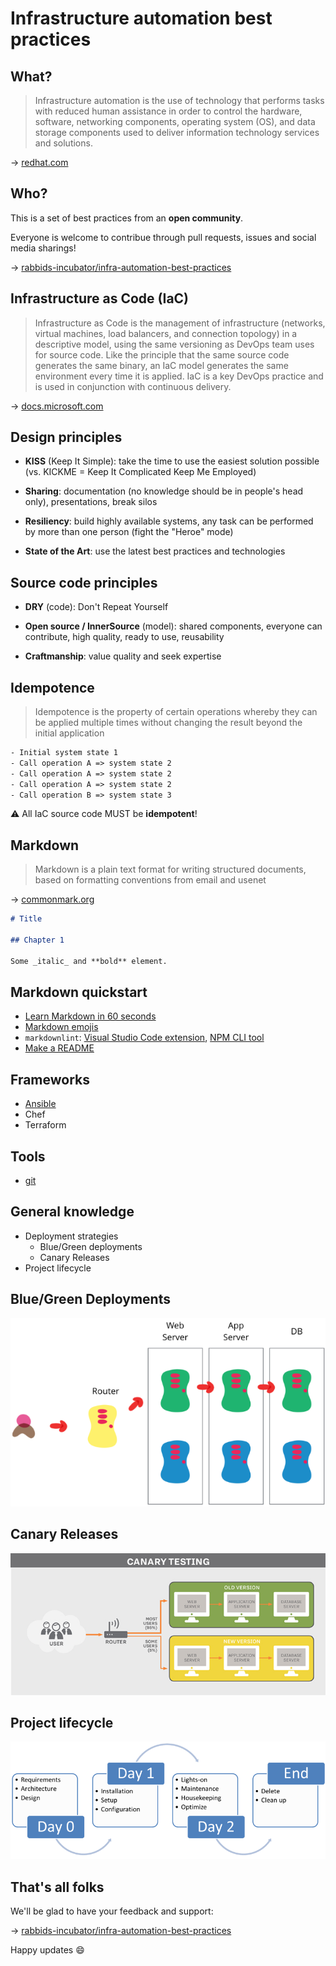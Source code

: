 <!--
theme: gaia
class:
 - invert
headingDivider: 2 
paginate: true
-->

<!--
_class:
 - lead
 - invert
-->

# Infrastructure automation best practices

## What?

> Infrastructure automation is the use of technology that performs tasks with reduced human assistance in order to control the hardware, software, networking components, operating system (OS), and data storage components used to deliver information technology services and solutions.

→ [redhat.com](https://www.redhat.com/en/topics/automation/what-is-infrastructure-automation)

## Who?

This is a set of best practices from an **open community**.

Everyone is welcome to contribue through pull requests, issues and social media sharings!

→ [rabbids-incubator/infra-automation-best-practices](https://github.com/rabbids-incubator/infra-automation-best-practices)

## Infrastructure as Code (IaC)

> Infrastructure as Code is the management of infrastructure (networks, virtual machines, load balancers, and connection topology) in a descriptive model, using the same versioning as DevOps team uses for source code.
> Like the principle that the same source code generates the same binary, an IaC model generates the same environment every time it is applied.
> IaC is a key DevOps practice and is used in conjunction with continuous delivery.

→ [docs.microsoft.com](https://docs.microsoft.com/en-us/devops/deliver/what-is-infrastructure-as-code)

## Design principles

* **KISS** (Keep It Simple): take the time to use the easiest solution possible (vs. KICKME = Keep It Complicated Keep Me Employed)

* **Sharing**: documentation (no knowledge should be in people's head only), presentations, break silos

* **Resiliency**: build highly available systems, any task can be performed by more than one person (fight the "Heroe" mode)

* **State of the Art**: use the latest best practices and technologies

## Source code principles

* **DRY** (code): Don't Repeat Yourself

* **Open source / InnerSource** (model): shared components, everyone can contribute, high quality, ready to use, reusability

* **Craftmanship**: value quality and seek expertise

## Idempotence

> Idempotence is the property of certain operations whereby they can be applied multiple times without changing the result beyond the initial application

```txt
- Initial system state 1
- Call operation A => system state 2
- Call operation A => system state 2
- Call operation A => system state 2
- Call operation B => system state 3
```

:warning: All IaC source code MUST be **idempotent**!

## Markdown

> Markdown is a plain text format for writing structured documents, based on formatting conventions from email and usenet

→ [commonmark.org](https://commonmark.org/)

```md
# Title

## Chapter 1

Some _italic_ and **bold** element.
```

## Markdown quickstart

* [Learn Markdown in 60 seconds](https://commonmark.org/help/)
* [Markdown emojis](https://github.com/markdown-templates/markdown-emojis)
* `markdownlint`: [Visual Studio Code extension](https://marketplace.visualstudio.com/items?itemName=DavidAnson.vscode-markdownlint), [NPM CLI tool](https://github.com/igorshubovych/markdownlint-cli)
* [Make a README](https://www.makeareadme.com/)

## Frameworks

* [Ansible](./ansible.html)
* Chef
* Terraform

## Tools

* [git](./git.html)

## General knowledge

* Deployment strategies
  * Blue/Green deployments
  * Canary Releases
* Project lifecycle

## Blue/Green Deployments

![Blue/Green deployment schema](./img/blue_green_deployments.png)

## Canary Releases

![Canary release](./img/canary_release.png)

## Project lifecycle

![Project lifecycle](./img/project_lifecycle.png)

## That's all folks

We'll be glad to have your feedback and support:

→ [rabbids-incubator/infra-automation-best-practices](https://github.com/rabbids-incubator/infra-automation-best-practices)

Happy updates :smile:
